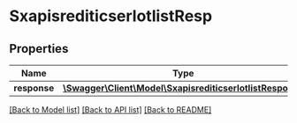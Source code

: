 # SxapisrediticserlotlistResp

## Properties
Name | Type | Description | Notes
------------ | ------------- | ------------- | -------------
**response** | [**\Swagger\Client\Model\SxapisrediticserlotlistResponse**](SxapisrediticserlotlistResponse.md) |  | [optional] 

[[Back to Model list]](../README.md#documentation-for-models) [[Back to API list]](../README.md#documentation-for-api-endpoints) [[Back to README]](../README.md)


